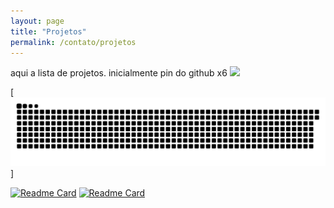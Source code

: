 ```yaml
---
layout: page
title: "Projetos"
permalink: /contato/projetos
---
```

aqui a lista de projetos. inicialmente pin do github x6
 <img height="180em" src="https://github-readme-stats.vercel.app/api/top-langs/?username=andrer54&layout=compact&langs_count=7&theme=dark"/>
 
 [![Snake animation](https://github.com/andrer54/andrer54/blob/output/github-contribution-grid-snake.svg)]
 
 
 [![Readme Card](https://github-readme-stats.vercel.app/api/pin/?username=anuraghazra&repo=github-readme-stats)](https://github.com/anuraghazra/github-readme-stats)
[![Readme Card](https://github-readme-stats.vercel.app/api/pin/?username=andrer54&repo=lista_de_computadores)](https://github.com/andrer54/lista_de_computadores)
